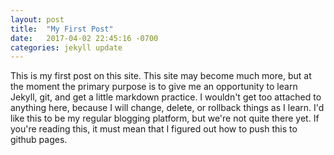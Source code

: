 ```yaml
---
layout: post
title:  "My First Post"
date:   2017-04-02 22:45:16 -0700
categories: jekyll update
---
```

This is my first post on this site. This site may become much more, but at the moment the primary purpose is to give me an opportunity to learn Jekyll, git, and get a little markdown practice. I wouldn't get too attached to anything here, because I will change, delete, or rollback things as I learn. I'd like this to be my regular blogging platform, but we're not quite there yet. If you're reading this, it must mean that I figured out how to push this to github pages.
